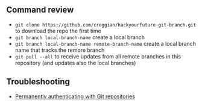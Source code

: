 ## Command review

* `git clone https://github.com/creggian/hackyourfuture-git-branch.git` to download the repo the first time
* `git branch local-branch-name` create a local branch
* `git branch local-branch-name remote-branch-name` create a local branch name that tracks the remore branch
* `git pull --all` to receive updates from all remote branches in this repository (and updates also the local branches)

## Troubleshooting

* [Permanently authenticating with Git repositories](https://stackoverflow.com/a/28562712)
